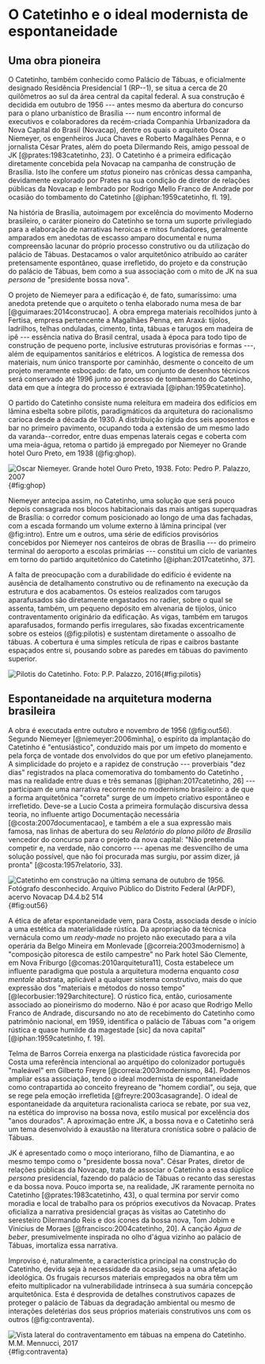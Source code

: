 O Catetinho e o ideal modernista de espontaneidade
==================================================

Uma obra pioneira
-----------------

O Catetinho, também conhecido como Palácio de Tábuas, e oficialmente
designado Residência Presidencial 1 (RP--1), se situa a cerca de 20
quilômetros ao sul da área central da capital federal. A sua construção
é decidida em outubro de 1956 --- antes mesmo da abertura do concurso
para o plano urbanístico de Brasília --- num encontro informal de
executivos e colaboradores da recém-criada Companhia Urbanizadora da
Nova Capital do Brasil (Novacap), dentre os quais o arquiteto Oscar
Niemeyer, os engenheiros Juca Chaves e Roberto Magalhães Penna, e o
jornalista César Prates, além do poeta Dilermando Reis, amigo pessoal de
JK [@prates:1983catetinho, 23]. O Catetinho é a primeira edificação
diretamente concebida pela Novacap na campanha de construção de
Brasília. Isto lhe confere um *status* pioneiro nas crônicas dessa
campanha, devidamente explorado por Prates na sua condição de diretor de
relações públicas da Novacap e lembrado por Rodrigo Mello Franco de
Andrade por ocasião do tombamento do Catetinho [@iphan:1959catetinho,
fl. 19].

Na história de Brasília, autoimagem por excelência do movimento Moderno
brasileiro, o caráter pioneiro do Catetinho se torna um suporte
privilegiado para a elaboração de narrativas heroicas e mitos
fundadores, geralmente amparados em anedotas de escasso amparo
documental e numa compreensão lacunar do próprio processo construtivo ou
da utilização do palácio de Tábuas. Destacamos o valor arquitetônico
atribuído ao caráter pretensamente espontâneo, quase irrefletido, do
projeto e da construção do palácio de Tábuas, bem como a sua associação
com o mito de JK na sua *persona* de "presidente bossa nova".

O projeto de Niemeyer para a edificação é, de fato, sumaríssimo: uma
anedota pretende que o arquiteto o tenha elaborado numa mesa de bar
[@guimaraes:2014construcao]. A obra emprega materiais recolhidos junto à
Fertisa, empresa pertencente a Magalhães Penna, em Araxá: tijolos,
ladrilhos, telhas onduladas, cimento, tinta, tábuas e tarugos em madeira
de ipê --- essência nativa do Brasil central, usada à época para todo
tipo de construção de pequeno porte, inclusive estruturas provisórias e
formas ---, além de equipamentos sanitários e elétricos. A logística de
remessa dos materiais, num único transporte por caminhão, desmente o
conceito de um projeto meramente esboçado: de fato, um conjunto de
desenhos técnicos será conservado até 1996 junto ao processo de
tombamento do Catetinho, data em que a íntegra do processo é extraviada
[@iphan:1959catetinho].

O partido do Catetinho consiste numa releitura em madeira dos edifícios
em lâmina esbelta sobre pilotis, paradigmáticos da arquitetura do
racionalismo carioca desde a década de 1930. A distribuição rígida dos
seis aposentos e bar no primeiro pavimento, ocupando toda a extensão de
um mesmo lado da varanda--corredor, entre duas empenas laterais cegas e
coberta com uma meia-água, retoma o partido já empregado por Niemeyer no
Grande hotel Ouro Preto, em 1938 (@fig:ghop).

![Oscar Niemeyer. Grande hotel Ouro Preto, 1938. Foto: Pedro P. Palazzo, 2007](){#fig:ghop}

Niemeyer antecipa assim, no Catetinho, uma solução que será pouco depois
consagrada nos blocos habitacionais das mais antigas superquadras de
Brasília: o corredor comum posicionado ao longo de uma das fachadas, com
a escada formando um volume externo à lâmina principal (ver @fig:intro).
Entre um e outros, uma série de edifícios provisórios concebidos por
Niemeyer nos canteiros de obras de Brasília --- do primeiro terminal do
aeroporto a escolas primárias --- constitui um ciclo de variantes em
torno do partido arquitetônico do Catetinho [@iphan:2017catetinho, 37].

A falta de preocupação com a durabilidade do edifício é evidente na
ausência de detalhamento construtivo ou de refinamento na execução da
estrutura e dos acabamentos.
Os esteios realizados com tarugos aparafusados são diretamente
engastados no radier, sobre o qual se assenta, também, um pequeno
depósito em alvenaria de tijolos, único contraventamento originário da
edificação. As vigas, também em tarugos aparafusados, formando perfis
irregulares, são fixadas excentricamente sobre os esteios (@fig:pilotis)
e sustentam diretamente o assoalho de tábuas. A cobertura é uma simples
retícula de ripas e caibros bastante espaçados entre si, pousando
sobre as paredes em tábuas do pavimento superior.

![Pilotis do Catetinho. Foto: P.P. Palazzo, 2016](){#fig:pilotis}

Espontaneidade na arquitetura moderna brasileira
------------------------------------------------

A obra é executada entre outubro e novembro de 1956 (@fig:out56).
Segundo Niemeyer [@niemeyer:2006minha], o espírito da implantação do
Catetinho é "entusiástico", conduzido mais por um ímpeto do momento e
pela força de vontade dos envolvidos do que por um efetivo planejamento.
A simplicidade do projeto e a rapidez de construção --- proverbiais "dez
dias" registrados na placa comemorativa do tombamento do Catetinho , mas
na realidade entre duas e três semanas [@iphan:2017catetinho, 26] ---
participam de uma narrativa recorrente no modernismo brasileiro: a de
que a forma arquitetônica "correta" surge de um ímpeto criativo
espontâneo e irrefletido. Deve-se a Lucio Costa a primeira formulação
discursiva dessa teoria, no influente artigo Documentação necessária
[@costa:2007documentacao], e também a ele a sua expressão mais famosa,
nas linhas de abertura do seu *Relatório do plano pilôto de Brasília*
vencedor do concurso para o projeto da nova capital: "Não pretendia
competir e, na verdade, não concorro --- apenas me desvencilho de uma
solução possível, que não foi procurada mas surgiu, por assim dizer, já
pronta" [@costa:1957relatorio, 33].

![Catetinho em construção na última semana de outubro de 1956. Fotógrafo desconhecido. Arquivo Público do Distrito Federal (ArPDF), acervo Novacap D4.4.b2 514](){#fig:out56}

A ética de afetar espontaneidade vem, para Costa, associada desde o
início a uma estética da materialidade rústica. Da apropriação da
técnica vernácula como um *ready-made* no projeto não executado para a
vila operária da Belgo Mineira em Monlevade [@correia:2003modernismo] à
"composição pitoresca de estilo campestre" no Park hotel São Clemente,
em Nova Friburgo [@comas:2010arquitetura11], Costa estabelece um
influente paradigma que postula a arquitetura moderna enquanto *cosa
mentale* abstrata, aplicável a qualquer sistema construtivo, mais do que
expressão dos "materiais e métodos do nosso tempo"
[@lecorbusier:1929architecture]. O rústico fica, então, curiosamente
associado ao pioneirismo do moderno. Não é por acaso que Rodrigo Mello
Franco de Andrade, discursando no ato de recebimento do Catetinho como
patrimônio nacional, em 1959, identifica o palácio de Tábuas com "a
origem rústica e quase humilde da magestade [sic] da nova capital"
[@iphan:1959catetinho, f. 19].

Telma de Barros Correia enxerga na plasticidade rústica favorecida por
Costa uma referência intencional ao arquétipo do colonizador português
"maleável" em Gilberto Freyre [@correia:2003modernismo, 84]. Podemos
ampliar essa associação, tendo o ideal modernista de espontaneidade como
contrapartida ao conceito freyreano de "homem cordial", ou seja, que se
rege pela emoção irrefletida [@freyre:2003casagrande]. O ideal de
espontaneidade da arquitetura racionalista carioca se rebate, por sua
vez, na estética do improviso na bossa nova, estilo musical por
excelência dos "anos dourados". A aproximação entre JK, a bossa nova e o
Catetinho será um tema desenvolvido à exaustão na literatura cronística
sobre o palácio de Tábuas.

JK é apresentado como o moço interiorano, filho de Diamantina, e ao
mesmo tempo como o "presidente bossa nova". César Prates, diretor de
relações públicas da Novacap, trata de associar o Catetinho a essa
dúplice *persona* presidencial, fazendo do palácio de Tábuas o recanto
das serestas e da bossa nova. Pouco importa se, na realidade, JK
raramente pernoita no Catetinho [@prates:1983catetinho, 43], o qual
termina por servir como moradia e local de trabalho para os próprios
executivos da Novacap. Prates oficializa a narrativa presidencial graças
às visitas ao Catetinho do seresteiro Dilermando Reis e dos ícones da
bossa nova, Tom Jobim e Vinicius de Moraes [@francisco:2004catetinho,
20]. A canção *Água de beber*, presumivelmente inspirada no olho d'água
vizinho ao palácio de Tábuas, imortaliza essa narrativa. 

Improviso é, naturalmente, a característica principal na construção
do Catetinho, devida seja à necessidade da ocasião, seja a uma afetação
ideológica. Os frugais recursos materiais empregados na obra têm um
efeito multiplicador na vulnerabilidade intrínseca à sua sumária
concepção arquitetônica. Esta é desprovida de detalhes construtivos
capazes de proteger o palácio de Tábuas da degradação ambiental ou mesmo
de interações deletérias dos seus próprios materiais construtivos uns
com os outros (@fig:contraventa).

![Vista lateral do contraventamento em tábuas na empena do Catetinho. M.M. Mennucci, 2017](){#fig:contraventa}

